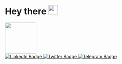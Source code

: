 <h1>
  Hey there
  <img src="https://media.giphy.com/media/hvRJCLFzcasrR4ia7z/giphy.gif" width="30px"/>
</h1>


<div id="header" aling="center">
 
  
  <img src="https://media.giphy.com/media/M9gbBd9nbDrOTu1Mqx/giphy.gif" width="100"/>
</div>
    
  
<div id="badges">
<a href="https://www.linkedin.com/in/veli-ismailov-294312234/">
 <img src="https://img.shields.io/badge/LinkedIn-blu?logo=linkedin&logoColor=white&style=for-the-badge"  alt="LinkedIn Badge"/> 
<a/>    
<a href="https://twitter.com/VilliIsmailov">                                                                                                               <img src="https://img.shields.io/badge/Twitter-blue?style=for-the-badge&logo=twitter&logoColor=white"  alt="Twitter Badge"/>
  <a/>
  <a href="https://t.me/@Villi1">
 <img src="https://img.shields.io/badge/Telegram-2CA5E0?style=for-the-badge&logo=telegram&logoColor=white" alt="Telegram Badge"/>  
<a/>                                                                                                                               
    </div>

                                                                                                                               
<img src="https://komarev.com/ghpvc/?username=Veliprogram&style=flat-square&color=blue" alt=""/>
                                                                                                       
                                                                                             
